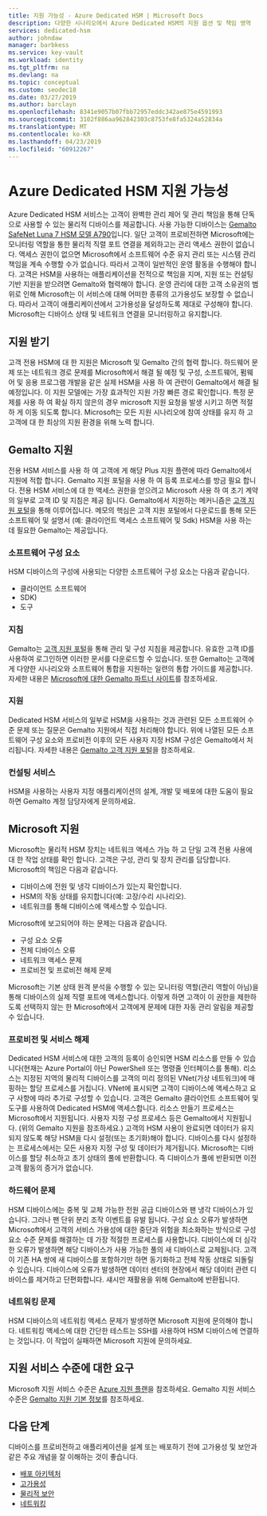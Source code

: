 ```yaml
---
title: 지원 가능성 - Azure Dedicated HSM | Microsoft Docs
description: 다양한 시나리오에서 Azure Dedicated HSM의 지원 옵션 및 책임 영역
services: dedicated-hsm
author: johndaw
manager: barbkess
ms.service: key-vault
ms.workload: identity
ms.tgt_pltfrm: na
ms.devlang: na
ms.topic: conceptual
ms.custom: seodec18
ms.date: 03/27/2019
ms.author: barclayn
ms.openlocfilehash: 8341e9057b07fbb72957eddc342ae875e4591993
ms.sourcegitcommit: 3102f886aa962842303c8753fe8fa5324a52834a
ms.translationtype: MT
ms.contentlocale: ko-KR
ms.lasthandoff: 04/23/2019
ms.locfileid: "60912267"
---
```

# <a name="azure-dedicated-hsm-supportability"></a>Azure Dedicated HSM 지원 가능성

Azure Dedicated HSM 서비스는 고객이 완벽한 관리 제어 및 관리 책임을 통해 단독으로 사용할 수 있는 물리적 디바이스를 제공합니다. 사용 가능한 디바이스는 [Gemalto SafeNet Luna 7 HSM 모델 A790](https://safenet.gemalto.com/data-encryption/hardware-security-modules-hsms/safenet-network-hsm/)입니다. 일단 고객이 프로비전하면 Microsoft에는 모니터링 역할을 통한 물리적 직렬 포트 연결을 제외하고는 관리 액세스 권한이 없습니다.  액세스 권한이 없으면 Microsoft에서 소프트웨어 수준 유지 관리 또는 시스템 관리 책임을 계속 수행할 수가 없습니다. 따라서 고객이 일반적인 운영 활동을 수행해야 합니다.
고객은 HSM을 사용하는 애플리케이션을 전적으로 책임을 지며, 지원 또는 컨설팅 기반 지원을 받으려면 Gemalto와 협력해야 합니다. 운영 관리에 대한 고객 소유권의 범위로 인해 Microsoft는 이 서비스에 대해 어떠한 종류의 고가용성도 보장할 수 없습니다. 따라서 고객이 애플리케이션에서 고가용성을 달성하도록 제대로 구성해야 합니다. Microsoft는 디바이스 상태 및 네트워크 연결을 모니터링하고 유지합니다.

## <a name="getting-support"></a>지원 받기

고객 전용 HSM에 대 한 지원은 Microsoft 및 Gemalto 간의 협력 합니다. 하드웨어 문제 또는 네트워크 경로 문제를 Microsoft에서 해결 될 예정 및 구성, 소프트웨어, 펌웨어 및 응용 프로그램 개발을 같은 실제 HSM을 사용 하 여 관련이 Gemalto에서 해결 될 예정입니다. 이 지원 모델에는 가장 효과적인 지원 가장 빠른 경로 확인합니다. 특정 문제를 사용 하 여 확실 하지 않은의 경우 microsoft 지원 요청을 발생 시키고 하면 적절 하 게 이동 되도록 합니다. Microsoft는 모든 지원 시나리오에 참여 상태를 유지 하 고 고객에 대 한 최상의 지원 환경을 위해 노력 합니다.

## <a name="gemalto-support"></a>Gemalto 지원

전용 HSM 서비스를 사용 하 여 고객에 게 해당 Plus 지원 플랜에 따라 Gemalto에서 지원에 적합 합니다. Gemalto 지원 포털을 사용 하 여 등록 프로세스를 방금 필요 합니다. 전용 HSM 서비스에 대 한 액세스 권한을 얻으려고 Microsoft 사용 하 여 초기 계약의 일부로 고객 ID 및 지침은 제공 됩니다. Gemalto에서 지원하는 메커니즘은 [고객 지원 포털](https://supportportal.gemalto.com/csm/)을 통해 이루어집니다.
메모의 핵심은 고객 지원 포털에서 다운로드를 통해 모든 소프트웨어 및 설명서 (예: 클라이언트 액세스 소프트웨어 및 Sdk) HSM을 사용 하는 데 필요한 Gemalto는 제공입니다.

### <a name="software-components"></a>소프트웨어 구성 요소

HSM 디바이스의 구성에 사용되는 다양한 소프트웨어 구성 요소는 다음과 같습니다.

* 클라이언트 소프트웨어
* SDK)
* 도구

### <a name="guidance"></a>지침

Gemalto는 [고객 지원 포털](https://supportportal.gemalto.com/csm/)을 통해 관리 및 구성 지침을 제공합니다. 유효한 고객 ID를 사용하여 로그인하면 이러한 문서를 다운로드할 수 있습니다. 또한 Gemalto는 고객에게 다양한 시나리오와 소프트웨어 통합을 지원하는 일련의 통합 가이드를 제공합니다. 자세한 내용은 [Microsoft에 대한 Gemalto 파트너 사이트](https://safenet.gemalto.com/partners/microsoft/)를 참조하세요.

### <a name="support"></a>지원

Dedicated HSM 서비스의 일부로 HSM을 사용하는 것과 관련된 모든 소프트웨어 수준 문제 또는 질문은 Gemalto 지원에서 직접 처리해야 합니다. 위에 나열된 모든 소프트웨어 구성 요소와 프로비전 이후의 모든 사용자 지정 HSM 구성은 Gemalto에서 처리됩니다. 자세한 내용은 [Gemalto 고객 지원 포털](https://supportportal.gemalto.com/csm/)을 참조하세요.

### <a name="consulting-services"></a>컨설팅 서비스

HSM을 사용하는 사용자 지정 애플리케이션의 설계, 개발 및 배포에 대한 도움이 필요하면 Gemalto 계정 담당자에게 문의하세요.

## <a name="microsoft-support"></a>Microsoft 지원

Microsoft는 물리적 HSM 장치는 네트워크 액세스 가능 하 고 단일 고객 전용 사용에 대 한 작업 상태를 확인 합니다. 고객은 구성, 관리 및 장치 관리를 담당합니다. Microsoft의 책임은 다음과 같습니다.

* 디바이스에 전원 및 냉각 디바이스가 있는지 확인합니다.
* HSM의 작동 상태를 유지합니다(예: 고장/수리 시나리오).
* 네트워크를 통해 디바이스에 액세스할 수 있습니다.

Microsoft에 보고되어야 하는 문제는 다음과 같습니다.

* 구성 요소 오류
* 전체 디바이스 오류
* 네트워크 액세스 문제
* 프로비전 및 프로비전 해제 문제

Microsoft는 기본 상태 원격 분석을 수행할 수 있는 모니터링 역할(관리 역할이 아님)을 통해 디바이스의 실제 직렬 포트에 액세스합니다.  이렇게 하면 고객이 이 권한을 제한하도록 선택하지 않는 한 Microsoft에서 고객에게 문제에 대한 자동 관리 알림을 제공할 수 있습니다. 

### <a name="provisioning-and-decommissioning"></a>프로비전 및 서비스 해제

Dedicated HSM 서비스에 대한 고객의 등록이 승인되면 HSM 리소스를 만들 수 있습니다(현재는 Azure Portal이 아닌 PowerShell 또는 명령줄 인터페이스를 통해). 리소스는 지정된 지역의 물리적 디바이스를 고객의 미리 정의된 VNet(가상 네트워크)에 매핑하는 할당 프로세스를 거칩니다. VNet에 표시되면 고객이 디바이스에 액세스하고 요구 사항에 따라 추가로 구성할 수 있습니다. 고객은 Gemalto 클라이언트 소프트웨어 및 도구를 사용하여 Dedicated HSM에 액세스합니다. 리소스 만들기 프로세스는 Microsoft에서 지원됩니다. 사용자 지정 구성 프로세스 등은 Gemalto에서 지원됩니다. (위의 Gemalto 지원을 참조하세요.) 고객의 HSM 사용이 완료되면 데이터가 유지되지 않도록 해당 HSM을 다시 설정(또는 초기화)해야 합니다. 디바이스를 다시 설정하는 프로세스에서는 모든 사용자 지정 구성 및 데이터가 제거됩니다. Microsoft는 디바이스를 할당 취소하고 초기 상태의 풀에 반환합니다. 즉 디바이스가 풀에 반환되면 이전 고객 활동의 증거가 없습니다. 

### <a name="hardware-issues"></a>하드웨어 문제

HSM 디바이스에는 중복 및 교체 가능한 전원 공급 디바이스와 팬 냉각 디바이스가 있습니다.  그러나 팬 단위 분리 조작 이벤트를 유발 됩니다. 구성 요소 오류가 발생하면 Microsoft에서 고객의 서비스 가용성에 대한 중단과 위험을 최소화하는 방식으로 구성 요소 수준 문제를 해결하는 데 가장 적절한 프로세스를 사용합니다.
디바이스에 더 심각한 오류가 발생하면 해당 디바이스가 사용 가능한 풀의 새 디바이스로 교체됩니다. 고객이 기존 HA 쌍에 새 디바이스를 포함하기만 하면 동기화하고 전체 작동 상태로 되돌릴 수 있습니다. 디바이스에 오류가 발생하면 데이터 센터의 현장에서 해당 데이터 관련 디바이스를 제거하고 단편화합니다. 섀시만 재활용을 위해 Gemalto에 반환됩니다.


### <a name="networking-issues"></a>네트워킹 문제

HSM 디바이스의 네트워킹 액세스 문제가 발생하면 Microsoft 지원에 문의해야 합니다. 네트워킹 액세스에 대한 간단한 테스트는 SSH를 사용하여 HSM 디바이스에 연결하는 것입니다. 이 작업이 실패하면 Microsoft 지원에 문의하세요.

## <a name="service-level-expectations-for-support"></a>지원 서비스 수준에 대한 요구

Microsoft 지원 서비스 수준은 [Azure 지원 플랜](https://azure.microsoft.com/support/plans/)을 참조하세요.
Gemalto 지원 서비스 수준은 [Gemalto 지원 기본 정보](https://azure.microsoft.com/support/plans/)를 참조하세요.

## <a name="next-steps"></a>다음 단계

디바이스를 프로비전하고 애플리케이션을 설계 또는 배포하기 전에 고가용성 및 보안과 같은 주요 개념을 잘 이해하는 것이 좋습니다.

* [배포 아키텍처](deployment-architecture.md)
* [고가용성](high-availability.md)
* [물리적 보안](physical-security.md)
* [네트워킹](networking.md)


